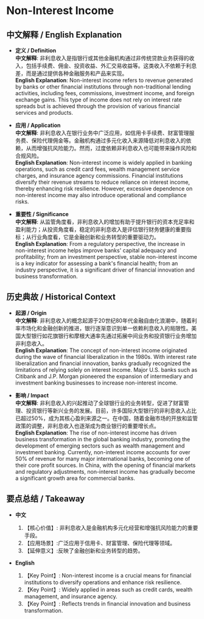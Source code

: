 # Non-Interest Income

## 中文解释 / English Explanation

* **定义 / Definition**  
  **中文解释**: 非利息收入是指银行或其他金融机构通过非传统贷款业务获得的收入，包括手续费、佣金、投资收益、外汇交易收益等。这类收入不依赖于利息差，而是通过提供各种金融服务和产品来实现。  
  **English Explanation**: Non-interest income refers to revenue generated by banks or other financial institutions through non-traditional lending activities, including fees, commissions, investment income, and foreign exchange gains. This type of income does not rely on interest rate spreads but is achieved through the provision of various financial services and products.

* **应用 / Application**  
  **中文解释**: 非利息收入在银行业务中广泛应用，如信用卡手续费、财富管理服务费、保险代理佣金等。金融机构通过多元化收入来源降低对利息收入的依赖，从而增强抗风险能力。然而，过度依赖非利息收入也可能带来操作风险和合规风险。  
  **English Explanation**: Non-interest income is widely applied in banking operations, such as credit card fees, wealth management service charges, and insurance agency commissions. Financial institutions diversify their revenue streams to reduce reliance on interest income, thereby enhancing risk resilience. However, excessive dependence on non-interest income may also introduce operational and compliance risks.

* **重要性 / Significance**  
  **中文解释**: 从监管角度看，非利息收入的增加有助于提升银行的资本充足率和盈利能力；从投资角度看，稳定的非利息收入是评估银行财务健康的重要指标；从行业角度看，它是金融创新和业务转型的重要驱动力。  
  **English Explanation**: From a regulatory perspective, the increase in non-interest income helps improve banks' capital adequacy and profitability; from an investment perspective, stable non-interest income is a key indicator for assessing a bank's financial health; from an industry perspective, it is a significant driver of financial innovation and business transformation.

## 历史典故 / Historical Context

* **起源 / Origin**  
  **中文解释**: 非利息收入的概念起源于20世纪80年代金融自由化浪潮中，随着利率市场化和金融创新的推进，银行逐渐意识到单一依赖利息收入的局限性。美国大型银行如花旗银行和摩根大通率先通过拓展中间业务和投资银行业务增加非利息收入。  
  **English Explanation**: The concept of non-interest income originated during the wave of financial liberalization in the 1980s. With interest rate liberalization and financial innovation, banks gradually recognized the limitations of relying solely on interest income. Major U.S. banks such as Citibank and J.P. Morgan pioneered the expansion of intermediary and investment banking businesses to increase non-interest income.

* **影响 / Impact**  
  **中文解释**: 非利息收入的兴起推动了全球银行业的业务转型，促进了财富管理、投资银行等新兴业务的发展。目前，许多国际大型银行的非利息收入占比已超过50%，成为其核心盈利来源之一。在中国，随着金融市场的开放和监管政策的调整，非利息收入也逐渐成为商业银行的重要增长点。  
  **English Explanation**: The rise of non-interest income has driven business transformation in the global banking industry, promoting the development of emerging sectors such as wealth management and investment banking. Currently, non-interest income accounts for over 50% of revenue for many major international banks, becoming one of their core profit sources. In China, with the opening of financial markets and regulatory adjustments, non-interest income has gradually become a significant growth area for commercial banks.

## 要点总结 / Takeaway

* **中文**  
  1. 【核心价值】: 非利息收入是金融机构多元化经营和增强抗风险能力的重要手段。
  2. 【应用场景】:广泛应用于信用卡、财富管理、保险代理等领域。
  3. 【延伸意义】:反映了金融创新和业务转型的趋势。

* **English**  
  1. 【Key Point】: Non-interest income is a crucial means for financial institutions to diversify operations and enhance risk resilience.
  2. 【Key Point】: Widely applied in areas such as credit cards, wealth management, and insurance agency.
  3. 【Key Point】: Reflects trends in financial innovation and business transformation.